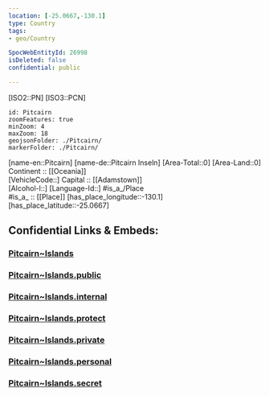 ```yaml
---
location: [-25.0667,-130.1] 
type: Country
tags:
- geo/Country

SpocWebEntityId: 26998
isDeleted: false
confidential: public

---
```

[ISO2::PN] 
[ISO3::PCN] 
```leaflet
id: Pitcairn
zoomFeatures: true 
minZoom: 4 
maxZoom: 18
geojsonFolder: ./Pitcairn/
markerFolder: ./Pitcairn/
```

[name-en::Pitcairn] 
[name-de::Pitcairn Inseln] 
[Area-Total::0] 
[Area-Land::0] 
Continent :: [[Oceania]]  
[VehicleCode::] 
Capital :: [[Adamstown]]  
[Alcohol-l::] 
[Language-Id::] 
#is_a_/Place  
#is_a_ :: [[Place]] 
[has_place_longitude::-130.1] 
[has_place_latitude::-25.0667] 


## Confidential Links & Embeds: 

### [Pitcairn~Islands](/_Standards/Earth/Continent/Oceania/Polynesia/Pitcairn~Islands.md) 

### [Pitcairn~Islands.public](/_public/Earth/Continent/Oceania/Polynesia/Pitcairn~Islands.public.md) 

### [Pitcairn~Islands.internal](/_internal/Earth/Continent/Oceania/Polynesia/Pitcairn~Islands.internal.md) 

### [Pitcairn~Islands.protect](/_protect/Earth/Continent/Oceania/Polynesia/Pitcairn~Islands.protect.md) 

### [Pitcairn~Islands.private](/_private/Earth/Continent/Oceania/Polynesia/Pitcairn~Islands.private.md) 

### [Pitcairn~Islands.personal](/_personal/Earth/Continent/Oceania/Polynesia/Pitcairn~Islands.personal.md) 

### [Pitcairn~Islands.secret](/_secret/Earth/Continent/Oceania/Polynesia/Pitcairn~Islands.secret.md)

